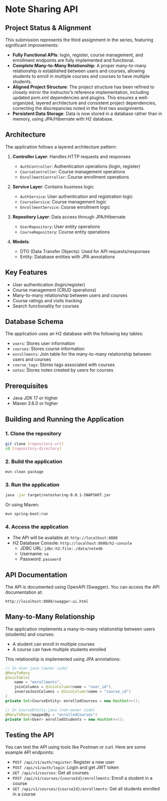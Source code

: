 # Note Sharing API

## Project Status & Alignment

This submission represents the third assignment in the series, featuring significant improvements:

- **Fully Functional APIs**: login, register, course management, and enrollment endpoints are fully implemented and functional.
- **Complete Many-to-Many Relationship**: A proper many-to-many relationship is established between users and courses, allowing students to enroll in multiple courses and courses to have multiple students.
- **Aligned Project Structure**: The project structure has been refined to closely mirror the instructor’s reference implementation, including updated pom.xml dependencies and plugins. This ensures a well-organized, layered architecture and consistent project dependencies, correcting the discrepancies noted in the first two assignments.
- **Persistent Data Storage**: Data is now stored in a database rather than in memory, using JPA/Hibernate with H2 database.

## Architecture

The application follows a layered architecture pattern:

1. **Controller Layer**: Handles HTTP requests and responses
    - `AuthController`: Authentication operations (login, register)
    - `CourseController`: Course management operations
    - `EnrollmentController`: Course enrollment operations

2. **Service Layer**: Contains business logic
    - `AuthService`: User authentication and registration logic
    - `CourseService`: Course management logic
    - `EnrollmentService`: Course enrollment logic

3. **Repository Layer**: Data access through JPA/Hibernate
    - `UserRepository`: User entity operations
    - `CourseRepository`: Course entity operations

4. **Models**:
    - DTO (Data Transfer Objects): Used for API requests/responses
    - Entity: Database entities with JPA annotations

## Key Features

- User authentication (login/register)
- Course management (CRUD operations)
- Many-to-many relationship between users and courses
- Course ratings and visits tracking
- Search functionality for courses

## Database Schema

The application uses an H2 database with the following key tables:

- `users`: Stores user information
- `courses`: Stores course information
- `enrollments`: Join table for the many-to-many relationship between users and courses
- `course_tags`: Stores tags associated with courses
- `notes`: Stores notes created by users for courses

## Prerequisites

- Java JDK 17 or higher
- Maven 3.6.0 or higher

## Building and Running the Application

### 1. Clone the repository

```bash
git clone [repository-url]
cd [repository-directory]
```

### 2. Build the application

```bash
mvn clean package
```

### 3. Run the application

```bash
java -jar target/notesharing-0.0.1-SNAPSHOT.jar
```

Or using Maven:

```bash
mvn spring-boot:run
```

### 4. Access the application

- The API will be available at: `http://localhost:8080`
- H2 Database Console: `http://localhost:8080/h2-console`
    - JDBC URL: `jdbc:h2:file:./data/notedb`
    - Username: `sa`
    - Password: `password`

## API Documentation

The API is documented using OpenAPI (Swagger). You can access the API documentation at:

```
http://localhost:8080/swagger-ui.html
```

## Many-to-Many Relationship

The application implements a many-to-many relationship between users (students) and courses:

- A student can enroll in multiple courses
- A course can have multiple students enrolled

This relationship is implemented using JPA annotations:

```java
// In User.java (owner side)
@ManyToMany
@JoinTable(
    name = "enrollments",
    joinColumns = @JoinColumn(name = "user_id"),
    inverseJoinColumns = @JoinColumn(name = "course_id")
)
private Set<CourseEntity> enrolledCourses = new HashSet<>();

// In CourseEntity.java (non-owner side)
@ManyToMany(mappedBy = "enrolledCourses")
private Set<User> enrolledStudents = new HashSet<>();
```

## Testing the API

You can test the API using tools like Postman or curl. Here are some example API endpoints:

- `POST /api/v1/auth/register`: Register a new user
- `POST /api/v1/auth/login`: Login and get JWT token
- `GET /api/v1/courses`: Get all courses
- `POST /api/v1/courses/{courseId}/enrollments`: Enroll a student in a course
- `GET /api/v1/courses/{courseId}/enrollments`: Get all students enrolled in a course